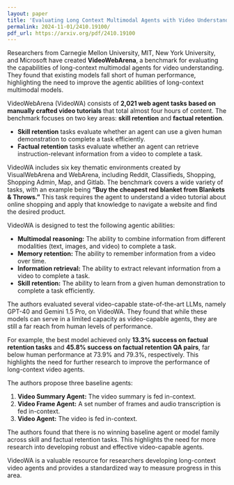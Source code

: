 ```yaml
---
layout: paper
title: 'Evaluating Long Context Multimodal Agents with Video Understanding Web Tasks'
permalink: 2024-11-01/2410.19100/
pdf_url: https://arxiv.org/pdf/2410.19100
---
```


Researchers from Carnegie Mellon University, MIT, New York University, and Microsoft have created **VideoWebArena**, a benchmark for evaluating the capabilities of long-context multimodal agents for video understanding. They found that existing models fall short of human performance, highlighting the need to improve the agentic abilities of long-context multimodal models. 

VideoWebArena (VideoWA) consists of **2,021 web agent tasks based on manually crafted video tutorials** that total almost four hours of content. The benchmark focuses on two key areas: **skill retention** and **factual retention**. 

* **Skill retention** tasks evaluate whether an agent can use a given human demonstration to complete a task efficiently.
* **Factual retention** tasks evaluate whether an agent can retrieve instruction-relevant information from a video to complete a task.

VideoWA includes six key thematic environments created by VisualWebArena and WebArena, including Reddit, Classifieds, Shopping, Shopping Admin, Map, and Gitlab. The benchmark covers a wide variety of tasks, with an example being **“Buy the cheapest red blanket from Blankets & Throws.”** This task requires the agent to understand a video tutorial about online shopping and apply that knowledge to navigate a website and find the desired product.

VideoWA is designed to test the following agentic abilities:
* **Multimodal reasoning:** The ability to combine information from different modalities (text, images, and video) to complete a task.
* **Memory retention:** The ability to remember information from a video over time.
* **Information retrieval:** The ability to extract relevant information from a video to complete a task.
* **Skill retention:** The ability to learn from a given human demonstration to complete a task efficiently.

The authors evaluated several video-capable state-of-the-art LLMs, namely GPT-40 and Gemini 1.5 Pro, on VideoWA. They found that while these models can serve in a limited capacity as video-capable agents, they are still a far reach from human levels of performance. 

For example, the best model achieved only **13.3% success on factual retention tasks** and **45.8% success on factual retention QA pairs**, far below human performance at 73.9% and 79.3%, respectively. This highlights the need for further research to improve the performance of long-context video agents. 

The authors propose three baseline agents: 
1. **Video Summary Agent:** The video summary is fed in-context.
2. **Video Frame Agent:** A set number of frames and audio transcription is fed in-context.
3. **Video Agent:** The video is fed in-context.

The authors found that there is no winning baseline agent or model family across skill and factual retention tasks. This highlights the need for more research into developing robust and effective video-capable agents.

VideoWA is a valuable resource for researchers developing long-context video agents and provides a standardized way to measure progress in this area. 
